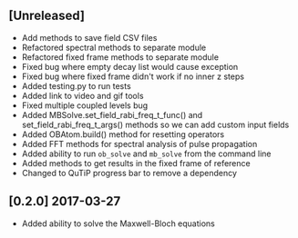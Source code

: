 ## [Unreleased]

- Add methods to save field CSV files
- Refactored spectral methods to separate module
- Refactored fixed frame methods to separate module
- Fixed bug where empty decay list would cause exception
- Fixed bug where fixed frame didn't work if no inner z steps
- Added testing.py to run tests
- Added link to video and gif tools
- Fixed multiple coupled levels bug
- Added MBSolve.set_field_rabi_freq_t_func() and set_field_rabi_freq_t_args()
    methods so we can add custom input fields
- Added OBAtom.build() method for resetting operators
- Added FFT methods for spectral analysis of pulse propagation
- Added ability to run `ob_solve` and `mb_solve` from the command line
- Added methods to get results in the fixed frame of reference
- Changed to QuTiP progress bar to remove a dependency

## [0.2.0] 2017-03-27

- Added ability to solve the Maxwell-Bloch equations
